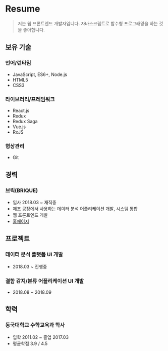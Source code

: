 # Resume

> 저는 웹 프론트엔드 개발자입니다. 자바스크립트로 함수형 프로그래밍을 하는 것을 좋아합니다.

## 보유 기술

### 언어/런타임

- JavaScript, ES6+, Node.js
- HTML5
- CSS3

### 라이브러리/프레임워크

- React.js
- Redux
- Redux Saga
- Vue.js
- RxJS

### 형상관리

- Git

## 경력

### 브릭(BRIQUE)

- 입사 2018.03 ~ 재직중
- 제조 공장에서 사용하는 데이터 분석 어플리케이션 개발, 시스템 통합
- 웹 프론트엔드 개발
- [홈페이지](http://www.brique.co.kr/main)

## 프로젝트

### 데이터 분석 플랫폼 UI 개발

- 2018.03 ~ 진행중

### 결함 감지/분류 어플리케이션 UI 개발

- 2018.08 ~ 2018.09

## 학력

### 동국대학교 수학교육과 학사

- 입학 2011.02 ~ 졸업 2017.03
- 평균학점 3.9 / 4.5

